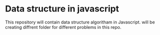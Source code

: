 # Data structure in javascript

This repository will contain data structure algoritham in Javascript. will be creating diffrent folder for different problems in this repo.
